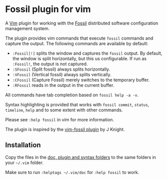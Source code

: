 # Fossil plugin for vim

A [Vim][vim] plugin for working with the [Fossil][fossil] distributed software
configuration management system.

The plugin provides vim commands that execute `fossil` commands and capture
the output.  The following commands are available by default:

- `:Fossil[!]` splits the window and captures the `fossil` output.
  By default, the window is split horizontally, but this us configurable.
  If run as `:Fossil!`, the output is not captured.
- `:SFossil` (Split fossil) always splits horizontally.
- `:VFossil` (Vertical fossil) always splits vertically.
- `:CFossil` (Capture Fossil) merely switches to the temporary buffer.
- `:RFossil` reads in the output in the current buffer.

All commands have tab completion based on `fossil help -a -v`.

Syntax highlighting is provided that works with `fossil commit`, `status`,
`timeline`, `help` and to some extent with other commands.

Please see `:help fossil` in vim for more information.

The plugin is inspired by the [vim-fossil plugin][inspiration] by J Knight.

## Installation

Copy the files in the [doc, plugin and syntax folders](/tree?ci=trunk&type=tree)
to the same folders in your `~/.vim` folder.

Make sure to run `:helptags ~/.vim/doc` for `:help fossil` to work.

[vim]: https://vim.org
[fossil]: https://fossil-scm.org/
[inspiration]: [https://github.com/mtvee/vim-fossil]
